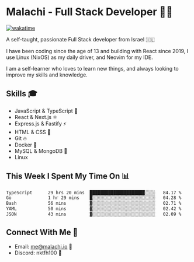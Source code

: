 # Malachi - Full Stack Developer 🚀🔥
[![wakatime](https://wakatime.com/badge/user/112ec769-e669-4b78-a46f-cf4343930741.svg)](https://wakatime.com/@112ec769-e669-4b78-a46f-cf4343930741)

A self-taught, passionate Full Stack developer from Israel 🇮🇱

I have been coding since the age of 13 and building with React since 2019, I use Linux (NixOS) as my daily driver, and Neovim for my IDE.

I am a self-learner who loves to learn new things, and always looking to improve my skills and knowledge.

## Skills 🎓
- JavaScript & TypeScript 💎
- React & Next.js ⚛️
- Express.js & Fastify ⚡️
- HTML & CSS 🎨
- Git 🔥
- Docker 🐳
- MySQL & MongoDB 💾
- Linux

## This Week I Spent My Time On 📊
<!--START_SECTION:waka-->

```txt
TypeScript      29 hrs 20 mins  █████████████████████░░░░   84.17 %
Go              1 hr 29 mins    █░░░░░░░░░░░░░░░░░░░░░░░░   04.28 %
Bash            56 mins         ▓░░░░░░░░░░░░░░░░░░░░░░░░   02.71 %
YAML            50 mins         ▓░░░░░░░░░░░░░░░░░░░░░░░░   02.42 %
JSON            43 mins         ▓░░░░░░░░░░░░░░░░░░░░░░░░   02.09 %
```

<!--END_SECTION:waka-->


## Connect With Me 📱
- Email: me@malachi.io 📧
- Discord: nktfh100 👾

